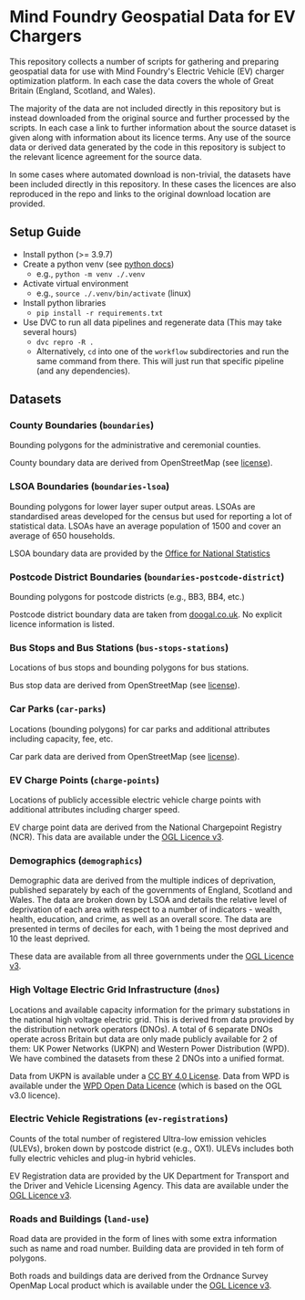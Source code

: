 # Mind Foundry Geospatial Data for EV Chargers
This repository collects a number of scripts for gathering and preparing geospatial data for use with Mind Foundry's Electric Vehicle (EV) charger optimization platform. In each case the data covers the whole of Great Britain (England, Scotland, and Wales).

The majority of the data are not included directly in this repository but is instead downloaded from the original source and further processed by the scripts. In each case a link to further information about the source dataset is given along with information about its licence terms. Any use of the source data or derived data generated by the code in this repository is subject to the relevant licence agreement for the source data.

In some cases where automated download is non-trivial, the datasets have been included directly in this repository. In these cases the licences are also reproduced in the repo and links to the original download location are provided.



## Setup Guide
* Install python (>= 3.9.7)
* Create a python venv (see [python docs](https://docs.python.org/3/library/venv.html))
  * e.g., `python -m venv ./.venv`
* Activate virtual environment
  * e.g., `source ./.venv/bin/activate` (linux)
* Install python libraries
  * `pip install -r requirements.txt` 
* Use DVC to run all data pipelines and regenerate data (This may take several hours)
  * `dvc repro -R .` 
  * Alternatively, `cd` into one of the `workflow` subdirectories and run the same command from there. This will just run that specific pipeline (and any dependencies).


## Datasets
### County Boundaries (`boundaries`)
Bounding polygons for the administrative and ceremonial counties.

County boundary data are derived from OpenStreetMap (see [license](https://www.openstreetmap.org/copyright)).

### LSOA Boundaries (`boundaries-lsoa`)
Bounding polygons for lower layer super output areas. LSOAs are standardised areas developed for the census but used for reporting a lot of statistical data. LSOAs have an average population of 1500 and cover an average of 650 households.

LSOA boundary data are provided by the [Office for National Statistics](https://geoportal.statistics.gov.uk/datasets/ons::lower-layer-super-output-areas-december-2011-boundaries-generalised-clipped-bgc-ew-v3/about) 

### Postcode District Boundaries (`boundaries-postcode-district`)
Bounding polygons for postcode districts (e.g., BB3, BB4, etc.)

Postcode district boundary data are taken from [doogal.co.uk](https://www.doogal.co.uk/PostcodeDownloads.php). No explicit licence information is listed.


### Bus Stops and Bus Stations (`bus-stops-stations`)
Locations of bus stops and bounding polygons for bus stations.

Bus stop data are derived from OpenStreetMap (see [license](https://www.openstreetmap.org/copyright)).


### Car Parks (`car-parks`)
Locations (bounding polygons) for car parks and additional attributes including capacity, fee, etc.

Car park data are derived from OpenStreetMap (see [license](https://www.openstreetmap.org/copyright)).


### EV Charge Points (`charge-points`)
Locations of publicly accessible electric vehicle charge points with additional attributes including charger speed.

EV charge point data are derived from the National Chargepoint Registry (NCR). This data are available under the [OGL Licence v3](https://www.nationalarchives.gov.uk/doc/open-government-licence/version/3/).


### Demographics (`demographics`)
Demographic data are derived from the multiple indices of deprivation, published separately by each of the governments of England, Scotland and Wales. The data are broken down by LSOA and details the relative level of deprivation of each area with respect to a number of indicators - wealth, health, education, and crime, as well as an overall score. The data are presented in terms of deciles for each, with 1 being the most deprived and 10 the least deprived.

These data are available from all three governments under the [OGL Licence v3](https://www.nationalarchives.gov.uk/doc/open-government-licence/version/3/).


### High Voltage Electric Grid Infrastructure (`dnos`)
Locations and available capacity information for the primary substations in the national high voltage electric grid. This is derived from data provided by the distribution network operators (DNOs). A total of 6 separate DNOs operate across Britain but data are only made publicly available for 2 of them: UK Power Networks (UKPN) and Western Power Distribution (WPD). We have combined the datasets from these 2 DNOs into a unified format.

Data from UKPN is available under a [CC BY 4.0 License](https://creativecommons.org/licenses/by/4.0/). Data from WPD is available under the [WPD Open Data Licence](https://www.westernpower.co.uk/open-data-licence) (which is based on the OGL v3.0 licence).


### Electric Vehicle Registrations (`ev-registrations`)
Counts of the total number of registered Ultra-low emission vehicles (ULEVs), broken down by postcode district (e.g., OX1). ULEVs includes both fully electric vehicles and plug-in hybrid vehicles.

EV Registration data are provided by the UK Department for Transport and the Driver and Vehicle Licensing Agency. This data are available under the [OGL Licence v3](https://www.nationalarchives.gov.uk/doc/open-government-licence/version/3/).


### Roads and Buildings (`land-use`)
Road data are provided in the form of lines with some extra information such as name and road number. Building data are provided in teh form of polygons.

Both roads and buildings data are derived from the Ordnance Survey OpenMap Local product which is available under the [OGL Licence v3](https://www.nationalarchives.gov.uk/doc/open-government-licence/version/3/).

